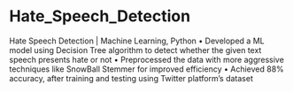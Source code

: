# Hate_Speech_Detection
Hate Speech Detection | Machine Learning, Python
• Developed a ML model using Decision Tree algorithm to detect whether the given text speech presents hate or not
• Preprocessed the data with more aggressive techniques like SnowBall Stemmer for improved efficiency
• Achieved 88% accuracy, after training and testing using Twitter platform’s dataset
